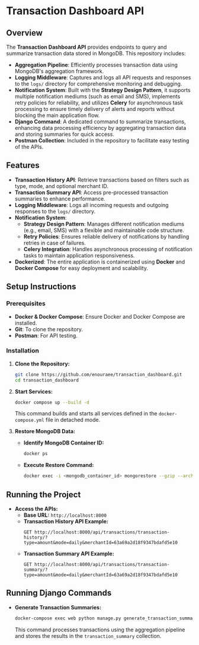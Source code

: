 
# Transaction Dashboard API

## Overview

The **Transaction Dashboard API** provides endpoints to query and summarize transaction data stored in MongoDB. This repository includes:

- **Aggregation Pipeline**: Efficiently processes transaction data using MongoDB's aggregation framework.
- **Logging Middleware**: Captures and logs all API requests and responses to the `logs/` directory for comprehensive monitoring and debugging.
- **Notification System**: Built with the **Strategy Design Pattern**, it supports multiple notification mediums (such as email and SMS), implements retry policies for reliability, and utilizes **Celery** for asynchronous task processing to ensure timely delivery of alerts and reports without blocking the main application flow.
- **Django Command**: A dedicated command to summarize transactions, enhancing data processing efficiency by aggregating transaction data and storing summaries for quick access.
- **Postman Collection**: Included in the repository to facilitate easy testing of the APIs.

## Features

- **Transaction History API**: Retrieve transactions based on filters such as type, mode, and optional merchant ID.
- **Transaction Summary API**: Access pre-processed transaction summaries to enhance performance.
- **Logging Middleware**: Logs all incoming requests and outgoing responses to the `logs/` directory.
- **Notification System**:
  - **Strategy Design Pattern**: Manages different notification mediums (e.g., email, SMS) with a flexible and maintainable code structure.
  - **Retry Policies**: Ensures reliable delivery of notifications by handling retries in case of failures.
  - **Celery Integration**: Handles asynchronous processing of notification tasks to maintain application responsiveness.
- **Dockerized**: The entire application is containerized using **Docker** and **Docker Compose** for easy deployment and scalability.

## Setup Instructions

### Prerequisites

- **Docker & Docker Compose**: Ensure Docker and Docker Compose are installed.
- **Git**: To clone the repository.
- **Postman**: For API testing.

### Installation

1. **Clone the Repository:**
    ```bash
    git clone https://github.com/enouraee/transaction_dashboard.git
    cd transaction_dashboard
    ```

2. **Start Services:**
    ```bash
    docker compose up --build -d
    ```
    This command builds and starts all services defined in the `docker-compose.yml` file in detached mode.

3. **Restore MongoDB Data:**
    - **Identify MongoDB Container ID:**
        ```bash
        docker ps
        ```
    - **Execute Restore Command:**
        ```bash
        docker exec -i <mongodb_container_id> mongorestore --gzip --archive=/docker-entrypoint-initdb.d/zibal_db_backup.archive
        ```

## Running the Project

- **Access the APIs:**
    - **Base URL:** `http://localhost:8000`
    - **Transaction History API Example:**
        ```
        GET http://localhost:8000/api/transactions/transaction-history/?type=amount&mode=daily&merchantId=63a69a2d18f9347bdafd5e10
        ```
    - **Transaction Summary API Example:**
        ```
        GET http://localhost:8000/api/transactions/transaction-summary/?type=amount&mode=daily&merchantId=63a69a2d18f9347bdafd5e10
        ```



## Running Django Commands

- **Generate Transaction Summaries:**
    ```bash
    docker-compose exec web python manage.py generate_transaction_summaries
    ```
    This command processes transactions using the aggregation pipeline and stores the results in the `transaction_summary` collection.
